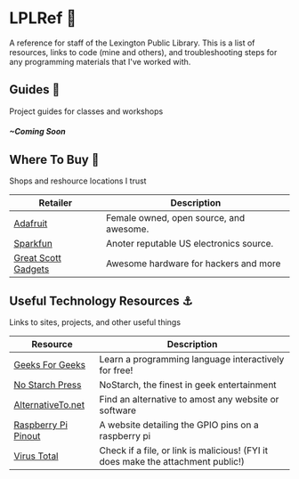 # LPLRef :book:
A reference for staff of the Lexington Public Library. 
This is a list of resources, links to code (mine and others), and troubleshooting steps for any programming materials that I've worked with.

## Guides :stars:
Project guides for classes and workshops
##### ~Coming Soon

## Where To Buy :money_with_wings:
Shops and reshource locations I trust

Retailer | Description
-|-
[Adafruit](https://adafruit.com) | Female owned, open source, and awesome.
[Sparkfun](https://sparkfun.com) | Anoter reputable US electronics source.
[Great Scott Gadgets](https://greatscottgadgets.com/) | Awesome hardware for hackers and more

## Useful Technology Resources :anchor:
Links to sites, projects, and other useful things

Resource | Description
-|-
[Geeks For Geeks](https://www.geeksforgeeks.org/) | Learn a programming language interactively for free!
[No Starch Press](https://nostarch.com/) | NoStarch, the finest in geek entertainment
[AlternativeTo.net](https://alternativeto.net/) | Find an alternative to amost any website or software
[Raspberry Pi Pinout](https://pinout.xwz) | A website detailing the GPIO pins on a raspberry pi
[Virus Total](https://www.virustotal.com) | Check if a file, or link is malicious! (FYI it does make the attachment public!)
